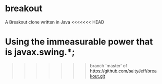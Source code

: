 # breakout
A Breakout clone written in Java
<<<<<<< HEAD

Using the immeasurable power that is javax.swing.*;
=======
>>>>>>> branch 'master' of https://github.com/saltyJeff/breakout.git
